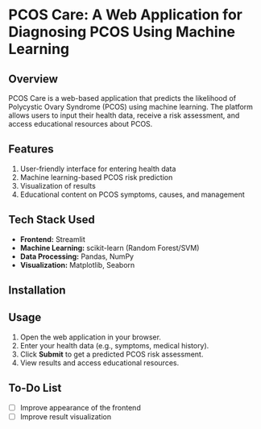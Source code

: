 # PCOS Care: A Web Application for Diagnosing PCOS Using Machine Learning

## **Overview**  
PCOS Care is a web-based application that predicts the likelihood of Polycystic Ovary Syndrome (PCOS) using machine learning. The platform allows users to input their health data, receive a risk assessment, and access educational resources about PCOS.  

## **Features**  
1. User-friendly interface for entering health data  
2. Machine learning-based PCOS risk prediction   
3. Visualization of results  
4. Educational content on PCOS symptoms, causes, and management  

## **Tech Stack Used**  
- **Frontend:** Streamlit  
- **Machine Learning:** scikit-learn (Random Forest/SVM)  
- **Data Processing:** Pandas, NumPy  
- **Visualization:** Matplotlib, Seaborn  

## **Installation**  


## **Usage**  
1. Open the web application in your browser.  
2. Enter your health data (e.g., symptoms, medical history).  
3. Click **Submit** to get a predicted PCOS risk assessment.  
4. View results and access educational resources.  


## **To-Do List**  
- [ ] Improve appearance of the frontend
- [ ] Improve result visualization  
